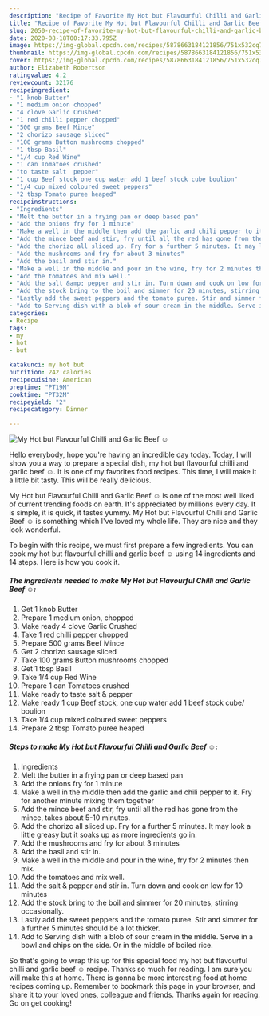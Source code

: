 ```yaml
---
description: "Recipe of Favorite My Hot but Flavourful Chilli and Garlic Beef ☺"
title: "Recipe of Favorite My Hot but Flavourful Chilli and Garlic Beef ☺"
slug: 2050-recipe-of-favorite-my-hot-but-flavourful-chilli-and-garlic-beef
date: 2020-08-18T00:17:33.795Z
image: https://img-global.cpcdn.com/recipes/5878663184121856/751x532cq70/my-hot-but-flavourful-chilli-and-garlic-beef-☺-recipe-main-photo.jpg
thumbnail: https://img-global.cpcdn.com/recipes/5878663184121856/751x532cq70/my-hot-but-flavourful-chilli-and-garlic-beef-☺-recipe-main-photo.jpg
cover: https://img-global.cpcdn.com/recipes/5878663184121856/751x532cq70/my-hot-but-flavourful-chilli-and-garlic-beef-☺-recipe-main-photo.jpg
author: Elizabeth Robertson
ratingvalue: 4.2
reviewcount: 32176
recipeingredient:
- "1 knob Butter"
- "1 medium onion chopped"
- "4 clove Garlic Crushed"
- "1 red chilli pepper chopped"
- "500 grams Beef Mince"
- "2 chorizo sausage sliced"
- "100 grams Button mushrooms chopped"
- "1 tbsp Basil"
- "1/4 cup Red Wine"
- "1 can Tomatoes crushed"
- "to taste salt  pepper"
- "1 cup Beef stock one cup water add 1 beef stock cube boulion"
- "1/4 cup mixed coloured sweet peppers"
- "2 tbsp Tomato puree heaped"
recipeinstructions:
- "Ingredients"
- "Melt the butter in a frying pan or deep based pan"
- "Add the onions fry for 1 minute"
- "Make a well in the middle then add the garlic and chili pepper to it. Fry for another minute mixing them together"
- "Add the mince beef and stir, fry until all the red has gone from the mince, takes about 5-10 minutes."
- "Add the chorizo all sliced up. Fry for a further 5 minutes. It may look a little greasy but it soaks up as more ingredients go in."
- "Add the mushrooms and fry for about 3 minutes"
- "Add the basil and stir in."
- "Make a well in the middle and pour in the wine, fry for 2 minutes then mix."
- "Add the tomatoes and mix well."
- "Add the salt &amp; pepper and stir in. Turn down and cook on low for 10 minutes"
- "Add the stock bring to the boil and simmer for 20 minutes, stirring occasionally."
- "Lastly add the sweet peppers and the tomato puree. Stir and simmer for a further 5 minutes should be a lot thicker."
- "Add to Serving dish with a blob of sour cream in the middle. Serve in a bowl and chips on the side. Or in the middle of boiled rice."
categories:
- Recipe
tags:
- my
- hot
- but

katakunci: my hot but 
nutrition: 242 calories
recipecuisine: American
preptime: "PT19M"
cooktime: "PT32M"
recipeyield: "2"
recipecategory: Dinner

---
```



![My Hot but Flavourful Chilli and Garlic Beef ☺](https://img-global.cpcdn.com/recipes/5878663184121856/751x532cq70/my-hot-but-flavourful-chilli-and-garlic-beef-☺-recipe-main-photo.jpg)

Hello everybody, hope you're having an incredible day today. Today, I will show you a way to prepare a special dish, my hot but flavourful chilli and garlic beef ☺. It is one of my favorites food recipes. This time, I will make it a little bit tasty. This will be really delicious.



My Hot but Flavourful Chilli and Garlic Beef ☺ is one of the most well liked of current trending foods on earth. It's appreciated by millions every day. It is simple, it is quick, it tastes yummy. My Hot but Flavourful Chilli and Garlic Beef ☺ is something which I've loved my whole life. They are nice and they look wonderful.


To begin with this recipe, we must first prepare a few ingredients. You can cook my hot but flavourful chilli and garlic beef ☺ using 14 ingredients and 14 steps. Here is how you cook it.

<!--inarticleads1-->

##### The ingredients needed to make My Hot but Flavourful Chilli and Garlic Beef ☺:

1. Get 1 knob Butter
1. Prepare 1 medium onion, chopped
1. Make ready 4 clove Garlic Crushed
1. Take 1 red chilli pepper chopped
1. Prepare 500 grams Beef Mince
1. Get 2 chorizo sausage sliced
1. Take 100 grams Button mushrooms chopped
1. Get 1 tbsp Basil
1. Take 1/4 cup Red Wine
1. Prepare 1 can Tomatoes crushed
1. Make ready to taste salt &amp; pepper
1. Make ready 1 cup Beef stock, one cup water add 1 beef stock cube/ boulion
1. Take 1/4 cup mixed coloured sweet peppers
1. Prepare 2 tbsp Tomato puree heaped




<!--inarticleads2-->

##### Steps to make My Hot but Flavourful Chilli and Garlic Beef ☺:

1. Ingredients
1. Melt the butter in a frying pan or deep based pan
1. Add the onions fry for 1 minute
1. Make a well in the middle then add the garlic and chili pepper to it. Fry for another minute mixing them together
1. Add the mince beef and stir, fry until all the red has gone from the mince, takes about 5-10 minutes.
1. Add the chorizo all sliced up. Fry for a further 5 minutes. It may look a little greasy but it soaks up as more ingredients go in.
1. Add the mushrooms and fry for about 3 minutes
1. Add the basil and stir in.
1. Make a well in the middle and pour in the wine, fry for 2 minutes then mix.
1. Add the tomatoes and mix well.
1. Add the salt &amp; pepper and stir in. Turn down and cook on low for 10 minutes
1. Add the stock bring to the boil and simmer for 20 minutes, stirring occasionally.
1. Lastly add the sweet peppers and the tomato puree. Stir and simmer for a further 5 minutes should be a lot thicker.
1. Add to Serving dish with a blob of sour cream in the middle. Serve in a bowl and chips on the side. Or in the middle of boiled rice.




So that's going to wrap this up for this special food my hot but flavourful chilli and garlic beef ☺ recipe. Thanks so much for reading. I am sure you will make this at home. There is gonna be more interesting food at home recipes coming up. Remember to bookmark this page in your browser, and share it to your loved ones, colleague and friends. Thanks again for reading. Go on get cooking!
